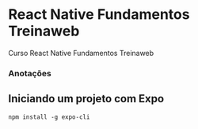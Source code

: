 # React Native Fundamentos Treinaweb
Curso React Native Fundamentos Treinaweb

### Anotações

## Iniciando um projeto com Expo
`npm install -g expo-cli`
